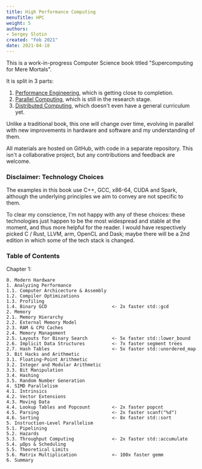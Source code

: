 ```yaml
---
title: High Performance Computing
menuTitle: HPC
weight: 5
authors:
- Sergey Slotin
created: "Feb 2021"
date: 2021-04-18
---
```


This is a work-in-progress Computer Science book titled "Supercomputing for Mere Mortals".

It is split in 3 parts:

1. [Performance Engineering](cpu), which is getting close to completion.
2. [Parallel Computing](parallel), which is still in the research stage.
3. [Distributed Computing](distributed), which doesn't even have a general curriculum yet.

Unlike a traditional book, this one will change over time, evolving in parallel with new improvements in hardware and software and my understanding of them.

All materials are hosted on GitHub, with code in a separate repository. This isn't a collaborative project, but any contributions and feedback are welcome.

### Disclaimer: Technology Choices

The examples in this book use C++, GCC, x86-64, CUDA and Spark, although the underlying principles we aim to convey are not specific to them.

To clear my conscience, I'm not happy with any of these choices: these technologies just happen to be the most widespread and stable at the moment, and thus more helpful for the reader. I would have respectively picked C / Rust, LLVM, arm, OpenCL and Dask; maybe there will be a 2nd edition in which some of the tech stack is changed.

### Table of Contents

Chapter 1:

```
0. Modern Hardware
1. Analyzing Performance
1.1. Computer Archicecture & Assembly
1.2. Compiler Optimizations
1.3. Profiling
1.4. Binary GCD                        <- 2x faster std::gcd
2. Memory
2.1. Memory Hierarchy
2.2. External Memory Model
2.3. RAM & CPU Caches
2.4. Memory Management
2.5. Layouts for Binary Search         <- 5x faster std::lower_bound
2.6. Implicit Data Structures          <- 7x faster segment trees
2.7. Hash Tables                       <- 5x faster std::unordered_map
3. Bit Hacks and Arithmetic
3.1. Floating-Point Arithmetic
3.2. Integer and Modular Arithmetic
3.3. Bit Manipulation
3.4. Hashing
3.5. Random Number Generation
4. SIMD Parallelism
4.1. Intrinsics
4.2. Vector Extensions
4.3. Moving Data
4.4. Lookup Tables and Popcount        <- 2x faster popcnt
4.5. Parsing                           <- 2x faster scanf("%d")
4.6. Sorting                           <- 8x faster std::sort
5. Instruction-Level Parallelism
5.1. Pipelining
5.2. Hazards
5.3. Throughput Computing              <- 2x faster std::accumulate
5.4. µOps & Scheduling
5.5. Theoretical Limits
5.6. Matrix Multiplication             <- 100x faster gemm
6. Summary
```
